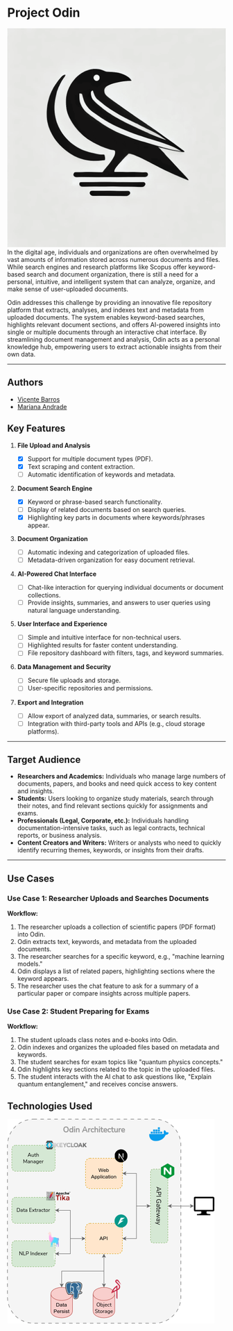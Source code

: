 # Project Odin
![Odin Logo](./docs/images/logo_background.png)
In the digital age, individuals and organizations are often overwhelmed by vast amounts of information stored across numerous documents and files. While search engines and research platforms like Scopus offer keyword-based search and document organization, there is still a need for a personal, intuitive, and intelligent system that can analyze, organize, and make sense of user-uploaded documents.

Odin addresses this challenge by providing an innovative file repository platform that extracts, analyses, and indexes text and metadata from uploaded documents. The system enables keyword-based searches, highlights relevant document sections, and offers AI-powered insights into single or multiple documents through an interactive chat interface. By streamlining document management and analysis, Odin acts as a personal knowledge hub, empowering users to extract actionable insights from their own data.

---

## Authors

- [Vicente Barros](https://github.com/v1centebarros)
- [Mariana Andrade](https://github.com/MarianaAndrad)

## Key Features

1. **File Upload and Analysis**

	- [x] Support for multiple document types (PDF).
	- [x] Text scraping and content extraction.
	- [ ] Automatic identification of keywords and metadata.
1. **Document Search Engine**
	- [x] Keyword or phrase-based search functionality.
	- [ ] Display of related documents based on search queries.
	- [x] Highlighting key parts in documents where keywords/phrases appear.
1. **Document Organization**
    - [ ] Automatic indexing and categorization of uploaded files.
    - [ ] Metadata-driven organization for easy document retrieval.
2. **AI-Powered Chat Interface**
    - [ ] Chat-like interaction for querying individual documents or document collections.
    - [ ] Provide insights, summaries, and answers to user queries using natural language understanding.
3. **User Interface and Experience**
    - [ ] Simple and intuitive interface for non-technical users.
    - [ ] Highlighted results for faster content understanding.
    - [ ] File repository dashboard with filters, tags, and keyword summaries.
6. **Data Management and Security**
    - [ ] Secure file uploads and storage.
    - [ ] User-specific repositories and permissions.
7. **Export and Integration**
    - [ ] Allow export of analyzed data, summaries, or search results.
    - [ ] Integration with third-party tools and APIs (e.g., cloud storage platforms).
---
## Target Audience

- **Researchers and Academics:** Individuals who manage large numbers of documents, papers, and books and need quick access to key content and insights.
- **Students:** Users looking to organize study materials, search through their notes, and find relevant sections quickly for assignments and exams.
- **Professionals (Legal, Corporate, etc.):** Individuals handling documentation-intensive tasks, such as legal contracts, technical reports, or business analysis.
- **Content Creators and Writers:** Writers or analysts who need to quickly identify recurring themes, keywords, or insights from their drafts.

---

## Use Cases

### Use Case 1: Researcher Uploads and Searches Documents

**Workflow:**
1. The researcher uploads a collection of scientific papers (PDF format) into Odin.
2. Odin extracts text, keywords, and metadata from the uploaded documents.
3. The researcher searches for a specific keyword, e.g., "machine learning models."
4. Odin displays a list of related papers, highlighting sections where the keyword appears.
5. The researcher uses the chat feature to ask for a summary of a particular paper or compare insights across multiple papers.

### Use Case 2: Student Preparing for Exams

**Workflow:**
1. The student uploads class notes and e-books into Odin.
2. Odin indexes and organizes the uploaded files based on metadata and keywords.
3. The student searches for exam topics like "quantum physics concepts."
4. Odin highlights key sections related to the topic in the uploaded files.
5. The student interacts with the AI chat to ask questions like, "Explain quantum entanglement," and receives concise answers.

## Technologies Used

![Architecture Diagram](./docs/images/architecture.png)